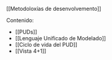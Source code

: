 [[Metodoloxías de desenvolvemento]]

Contenido:
+ [[PUDs]]
+ [[Lenguaje Unificado de Modelado]]
+ [[Ciclo de vida del PUD]]
+ [[Vista 4+1]]